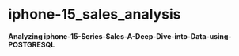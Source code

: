 # iphone-15_sales_analysis

#### Analyzing iphone-15-Series-Sales-A-Deep-Dive-into-Data-using-POSTGRESQL
